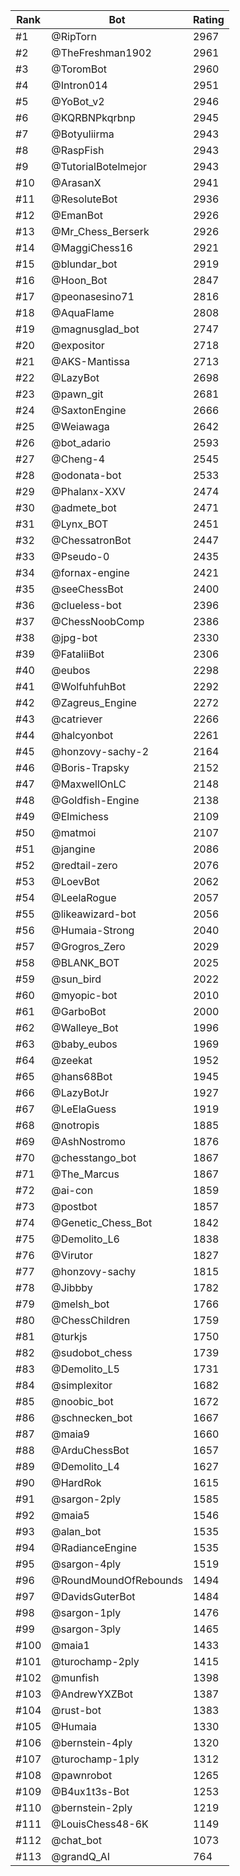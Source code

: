 Rank|Bot|Rating
---|---|---
#1|@RipTorn|2967
#2|@TheFreshman1902|2961
#3|@ToromBot|2960
#4|@Intron014|2951
#5|@YoBot_v2|2946
#6|@KQRBNPkqrbnp|2945
#7|@Botyuliirma|2943
#8|@RaspFish|2943
#9|@TutorialBotelmejor|2943
#10|@ArasanX|2941
#11|@ResoluteBot|2936
#12|@EmanBot|2926
#13|@Mr_Chess_Berserk|2926
#14|@MaggiChess16|2921
#15|@blundar_bot|2919
#16|@Hoon_Bot|2847
#17|@peonasesino71|2816
#18|@AquaFlame|2808
#19|@magnusglad_bot|2747
#20|@expositor|2718
#21|@AKS-Mantissa|2713
#22|@LazyBot|2698
#23|@pawn_git|2681
#24|@SaxtonEngine|2666
#25|@Weiawaga|2642
#26|@bot_adario|2593
#27|@Cheng-4|2545
#28|@odonata-bot|2533
#29|@Phalanx-XXV|2474
#30|@admete_bot|2471
#31|@Lynx_BOT|2451
#32|@ChessatronBot|2447
#33|@Pseudo-0|2435
#34|@fornax-engine|2421
#35|@seeChessBot|2400
#36|@clueless-bot|2396
#37|@ChessNoobComp|2386
#38|@jpg-bot|2330
#39|@FataliiBot|2306
#40|@eubos|2298
#41|@WolfuhfuhBot|2292
#42|@Zagreus_Engine|2272
#43|@catriever|2266
#44|@halcyonbot|2261
#45|@honzovy-sachy-2|2164
#46|@Boris-Trapsky|2152
#47|@MaxwellOnLC|2148
#48|@Goldfish-Engine|2138
#49|@Elmichess|2109
#50|@matmoi|2107
#51|@jangine|2086
#52|@redtail-zero|2076
#53|@LoevBot|2062
#54|@LeelaRogue|2057
#55|@likeawizard-bot|2056
#56|@Humaia-Strong|2040
#57|@Grogros_Zero|2029
#58|@BLANK_BOT|2025
#59|@sun_bird|2022
#60|@myopic-bot|2010
#61|@GarboBot|2000
#62|@Walleye_Bot|1996
#63|@baby_eubos|1969
#64|@zeekat|1952
#65|@hans68Bot|1945
#66|@LazyBotJr|1927
#67|@LeElaGuess|1919
#68|@notropis|1885
#69|@AshNostromo|1876
#70|@chesstango_bot|1867
#71|@The_Marcus|1867
#72|@ai-con|1859
#73|@postbot|1857
#74|@Genetic_Chess_Bot|1842
#75|@Demolito_L6|1838
#76|@Virutor|1827
#77|@honzovy-sachy|1815
#78|@Jibbby|1782
#79|@melsh_bot|1766
#80|@ChessChildren|1759
#81|@turkjs|1750
#82|@sudobot_chess|1739
#83|@Demolito_L5|1731
#84|@simplexitor|1682
#85|@noobic_bot|1672
#86|@schnecken_bot|1667
#87|@maia9|1660
#88|@ArduChessBot|1657
#89|@Demolito_L4|1627
#90|@HardRok|1615
#91|@sargon-2ply|1585
#92|@maia5|1546
#93|@alan_bot|1535
#94|@RadianceEngine|1535
#95|@sargon-4ply|1519
#96|@RoundMoundOfRebounds|1494
#97|@DavidsGuterBot|1484
#98|@sargon-1ply|1476
#99|@sargon-3ply|1465
#100|@maia1|1433
#101|@turochamp-2ply|1415
#102|@munfish|1398
#103|@AndrewYXZBot|1387
#104|@rust-bot|1383
#105|@Humaia|1330
#106|@bernstein-4ply|1320
#107|@turochamp-1ply|1312
#108|@pawnrobot|1265
#109|@B4ux1t3s-Bot|1253
#110|@bernstein-2ply|1219
#111|@LouisChess48-6K|1149
#112|@chat_bot|1073
#113|@grandQ_AI|764
